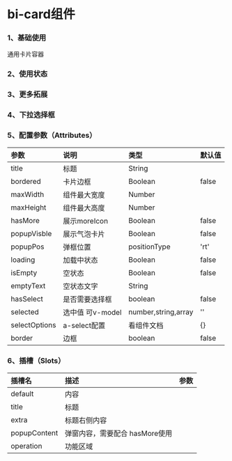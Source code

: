 # bi-card组件

### 1、基础使用

通用卡片容器
<preview path="./index.vue" title="基础用法" description="bi-card组件的基础用法"></preview>

### 2、使用状态

<preview path="./index1.vue" title="loading、empty用法" description="bi-card组件的基础用法,loading优先级高"></preview>

### 3、更多拓展

<preview path="./index2.vue" title="更多用法" description="bi-card组件的基础用法"></preview>

### 4、下拉选择框

<preview path="./index3.vue" title="下拉选择框" description="bi-card组件的下拉选择框"></preview>

### 5、配置参数（Attributes）

| 参数          | 说明             | 类型                | 默认值 |
| :------------ | :--------------- | :------------------ | :----- |
| title         | 标题             | String              |        |
| bordered      | 卡片边框         | Boolean             | false  |
| maxWidth      | 组件最大宽度     | Number              |        |
| maxHeight     | 组件最大高度     | Number              |        |
| hasMore       | 展示moreIcon     | Boolean             | false  |
| popupVisble   | 展示气泡卡片     | Boolean             | false  |
| popupPos      | 弹框位置         | positionType        | 'rt'   |
| loading       | 加载中状态       | Boolean             | false  |
| isEmpty       | 空状态           | Boolean             | false  |
| emptyText     | 空状态文字       | String              |        |
| hasSelect     | 是否需要选择框   | boolean             | false  |
| selected      | 选中值 可v-model | number,string,array | ''     |
| selectOptions | a-select配置     | 看组件文档          | {}     |
| border        | 边框             | boolean             | false  |

### 6、插槽（Slots）

| 插槽名       | 描述                           | 参数 |
| :----------- | :----------------------------- | :--- |
| default      | 内容                           |      |
| title        | 标题                           |      |
| extra        | 标题右侧内容                   |      |
| popupContent | 弹窗内容，需要配合 hasMore使用 |      |
| operation    | 功能区域                       |      |
